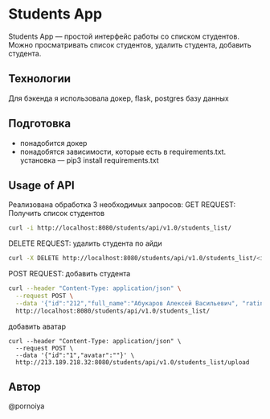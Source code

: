 # Students App

Students App –– простой интерфейс работы со списком студентов. Можно просматривать список студентов, удалить студента, добавить студента.
## Технологии
Для бэкенда я использовала докер, flask, postgres базу данных
## Подготовка
- понадобится докер
- понадобятся зависимости, которые есть в requirements.txt. установка –– pip3 install requirements.txt
## Usage of API
Реализована обработка 3 необходимых запросов:
GET REQUEST: 
Получить список студентов
```bash
curl -i http://localhost:8080/students/api/v1.0/students_list/
```
DELETE REQUEST:
удалить студента по айди
```bash
curl -X DELETE http://localhost:8080/students/api/v1.0/students_list/<id: id of student>
```
POST REQUEST:
добавить студента
```bash
curl --header "Content-Type: application/json" \
  --request POST \
  --data '{"id":"212","full_name":"Абукаров Алексей Васильевич", "rating": 23, "age": 21, "photo_link": "link", "speciality": "Математика", "group": "МТ-201", "sex": "m", "fav_colour": "black"}' \
  http://localhost:8080/students/api/v1.0/students_list/
```
добавить аватар
```
curl --header "Content-Type: application/json" \
  --request POST \
  --data '{"id":"1","avatar":""}' \
  http://213.189.218.32:8080/students/api/v1.0/students_list/upload
```

## Автор
@pornoiya
